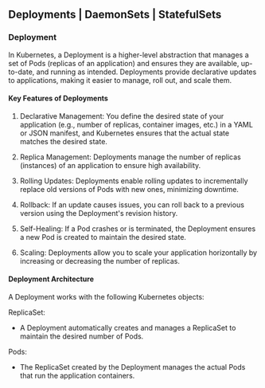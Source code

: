 ## Deployments | DaemonSets | StatefulSets

### Deployment
In Kubernetes, a Deployment is a higher-level abstraction that manages a set of Pods (replicas of an application) and ensures they are available, up-to-date, and running as intended. Deployments provide declarative updates to applications, making it easier to manage, roll out, and scale them.
#### Key Features of Deployments
1. Declarative Management: You define the desired state of your application (e.g., number of replicas, container images, etc.) in a YAML or JSON manifest, and Kubernetes ensures that the actual state matches the desired state.

2. Replica Management: Deployments manage the number of replicas (instances) of an application to ensure high availability.

3. Rolling Updates: Deployments enable rolling updates to incrementally replace old versions of Pods with new ones, minimizing downtime.

4. Rollback: If an update causes issues, you can roll back to a previous version using the Deployment's revision history.

5. Self-Healing: If a Pod crashes or is terminated, the Deployment ensures a new Pod is created to maintain the desired state.

6. Scaling: Deployments allow you to scale your application horizontally by increasing or decreasing the number of replicas.

#### Deployment Architecture
A Deployment works with the following Kubernetes objects:

ReplicaSet:
- A Deployment automatically creates and manages a ReplicaSet to maintain the desired number of Pods.

Pods:
- The ReplicaSet created by the Deployment manages the actual Pods that run the application containers.
